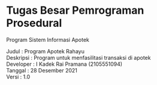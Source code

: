 # Tugas Besar Pemrograman Prosedural
Program Sistem Informasi Apotek

Judul        : Program Apotek Rahayu                             
Deskripsi    : Program untuk menfasilitasi transaksi di apotek   
Developer    : I Kadek Rai Pramana (2105551094)                  
Tanggal      : 28 Desember 2021                                  
Versi        : 1.0                                               
